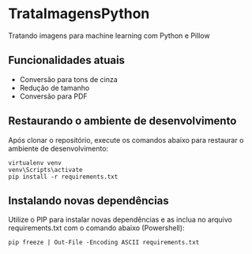 # TrataImagensPython
Tratando imagens para machine learning com Python e Pillow

## Funcionalidades atuais
- Conversão para tons de cinza
- Redução de tamanho
- Conversão para PDF

## Restaurando o ambiente de desenvolvimento
Após clonar o repositório, execute os comandos abaixo para restaurar o ambiente de desenvolvimento:
```
virtualenv venv
venv\Scripts\activate
pip install -r requirements.txt
```

## Instalando novas dependências
Utilize o PIP para instalar novas dependências e as inclua no arquivo requirements.txt com o comando abaixo (Powershell):
```
pip freeze | Out-File -Encoding ASCII requirements.txt
```